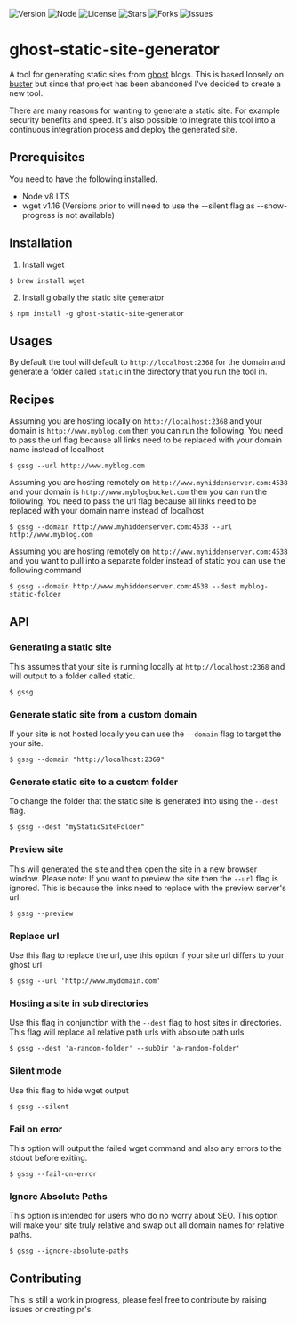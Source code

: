 ![Version](https://img.shields.io/badge/version-v1.0.0-blue.svg)
![Node](https://img.shields.io/badge/node-%3E%3D%208.10.0-brightgreen.svg)
![License](https://img.shields.io/github/license/Fried-Chicken/ghost-static-site-generator.svg)
![Stars](https://img.shields.io/github/stars/Fried-Chicken/ghost-static-site-generator.svg)
![Forks](https://img.shields.io/github/forks/Fried-Chicken/ghost-static-site-generator.svg)
![Issues](https://img.shields.io/github/issues/Fried-Chicken/ghost-static-site-generator.svg)
# ghost-static-site-generator
A tool for generating static sites from [ghost](https://ghost.org/) blogs. This is based loosely on [buster](https://github.com/axitkhurana/buster) but since that project has been abandoned I've decided to create a new tool. 

There are many reasons for wanting to generate a static site. For example security benefits and speed. It's also possible to integrate this tool into a continuous integration process and deploy the generated site.

## Prerequisites
You need to have the following installed.
- Node v8 LTS
- wget v1.16 (Versions prior to will need to use the --silent flag as --show-progress is not available)

## Installation
1. Install wget
```
$ brew install wget
```
2. Install globally the static site generator
```
$ npm install -g ghost-static-site-generator
```

## Usages
By default the tool will default to `http://localhost:2368` for the domain and generate a folder called `static` in the directory that you run the tool in.

## Recipes
Assuming you are hosting locally on `http://localhost:2368` and your domain is `http://www.myblog.com` then you can run the following. You need to pass the url flag because all links need to be replaced with your domain name instead of localhost
```
$ gssg --url http://www.myblog.com
```

Assuming you are hosting remotely on `http://www.myhiddenserver.com:4538` and your domain is `http://www.myblogbucket.com` then you can run the following. You need to pass the url flag because all links need to be replaced with your domain name instead of localhost
```
$ gssg --domain http://www.myhiddenserver.com:4538 --url http://www.myblog.com
```

Assuming you are hosting remotely on `http://www.myhiddenserver.com:4538` and you want to pull into a separate folder instead of static you can use the following command
```
$ gssg --domain http://www.myhiddenserver.com:4538 --dest myblog-static-folder
```

## API 
### Generating a static site
This assumes that your site is running locally at `http://localhost:2368` and will output to a folder called static.
```
$ gssg
```

### Generate static site from a custom domain
If your site is not hosted locally you can use the `--domain` flag to target the your site.
```
$ gssg --domain "http://localhost:2369"
```

### Generate static site to a custom folder
To change the folder that the static site is generated into using the `--dest` flag.
```
$ gssg --dest "myStaticSiteFolder"
```

### Preview site
This will generated the site and then open the site in a new browser window. Please note: If you want to preview the site then the `--url` flag is ignored. This is because the links need to replace with the preview server's url.
```
$ gssg --preview
```

### Replace url
Use this flag to replace the url, use this option if your site url differs to your ghost url
```
$ gssg --url 'http://www.mydomain.com'
```

### Hosting a site in sub directories
Use this flag in conjunction with the `--dest` flag to host sites in directories. This flag will replace all relative path urls with absolute path urls
```
$ gssg --dest 'a-random-folder' --subDir 'a-random-folder'
```

### Silent mode
Use this flag to hide wget output
```
$ gssg --silent
```

### Fail on error
This option will output the failed wget command and also any errors to the stdout before exiting.
```
$ gssg --fail-on-error
```

### Ignore Absolute Paths
This option is intended for users who do no worry about SEO. This option will make your site truly relative and swap out all domain names for relative paths.
```
$ gssg --ignore-absolute-paths
```

## Contributing

This is still a work in progress, please feel free to contribute by raising issues or creating pr's.
